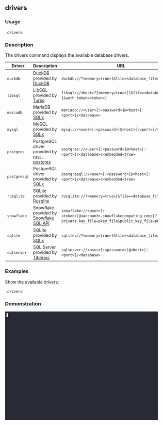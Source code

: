 ## drivers

### Usage

```text
.drivers
```

### Description

The drivers command displays the available database drivers.

| Driver       | Description                                                                                     | URL                                                                           |
|--------------|-------------------------------------------------------------------------------------------------|-------------------------------------------------------------------------------|
| `duckdb`     | DuckDB provided by [DuckDB](https://duckdb.org/)                                                | `duckdb://?<memory=true>[&file=<database_file>]`                              |
| `libsql`     | LibSQL provided by [Turso](https://github.com/tursodatabase/libsql)                             | `libsql://<host>?[<memory=true>][&file=<database_file>][&auth_token=<token>]` |
| `mariadb`    | MariaDB provided by [SQLx](https://github.com/launchbadge/sqlx)                                 | `mariadb://<user>[:<password>]@<host>[:<port>]/<database>`                    |
| `mysql`      | MySQL provided by [SQLx](https://github.com/launchbadge/sqlx)                                   | `mysql://<user>[:<password>]@<host>[:<port>]/<database>`                      |
| `postgres`   | PostgreSQL driver provided by [rust-postgres](https://github.com/sfackler/rust-postgres)        | `postgres://<user>[:<password>]@<host>[:<port>]/<database>?<embedded=true>`   |
| `postgresql` | PostgreSQL driver provided by [SQLx](https://github.com/launchbadge/sqlx)                       | `postgresql://<user>[:<password>]@<host>[:<port>]/<database>?<embedded=true>` |
| `rusqlite`   | SQLite provided by [Rusqlite](https://github.com/rusqlite/rusqlite?tab=readme-ov-file#rusqlite) | `rusqlite://?<memory=true>[&file=<database_file>]`                            |
| `snowflake`  | Snowflake provided by [Snowflake SQL API](https://docs.snowflake.com/en/developer-guide/sql-api/index)| `snowflake://<user>[:<token>]@<account>.snowflakecomputing.com/[?private_key_file=pkey_file&public_key_file=pubkey_file]`|
| `sqlite`     | SQLite provided by [SQLx](https://github.com/launchbadge/sqlx)                                  | `sqlite://?<memory=true>[&file=<database_file>]`                              |
| `sqlserver`  | SQL Server provided by [Tiberius](https://github.com/prisma/tiberius)                           | `sqlserver://<user>[:<password>]@<host>[:<port>]/<database>`                  |

### Examples

Show the available drivers:

```text
.drivers
```

### Demonstration

![](./demo.gif)
